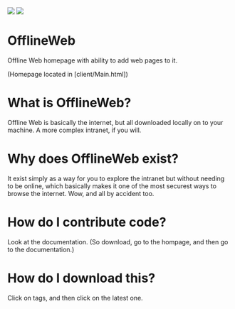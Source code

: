 <div>
<img src="https://img.shields.io/badge/build-failing-red">
<img src="https://img.shields.io/badge/Size-386KB-cyan">
<div>

# OfflineWeb
Offline Web homepage with ability to add web pages to it.

(Homepage located in [client/Main.html])

# What is OfflineWeb?
Offline Web is basically the internet, but all downloaded locally on to your machine. A more complex intranet, if you will.

# Why does OfflineWeb exist?
It exist simply as a way for you to explore the intranet but without needing to be online, which basically makes it one of the most securest ways to browse the internet. Wow, and all by accident too.

# How do I contribute code?
Look at the documentation. (So download, go to the hompage, and then go to the documentation.)

# How do I download this?
Click on tags, and then click on the latest one.